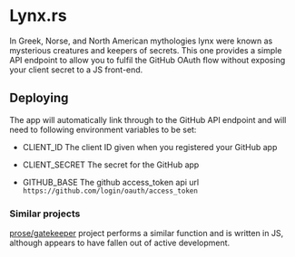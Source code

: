 # Lynx.rs

In Greek, Norse, and North American mythologies lynx were known as mysterious creatures and keepers of secrets. This one provides a simple API endpoint to allow you to fulfil the GitHub OAuth flow without exposing your client secret to a JS front-end.

## Deploying

The app will automatically link through to the GitHub API endpoint and will need to following environment variables to be set:

 * CLIENT_ID 
    The client ID given when you registered your GitHub app

 * CLIENT_SECRET
    The secret for the GitHub app

 * GITHUB_BASE
    The github access_token api url `https://github.com/login/oauth/access_token`

### Similar projects 

[prose/gatekeeper](https://github.com/prose/gatekeeper) project performs a similar function and is written in JS, although appears to have fallen out of active development.